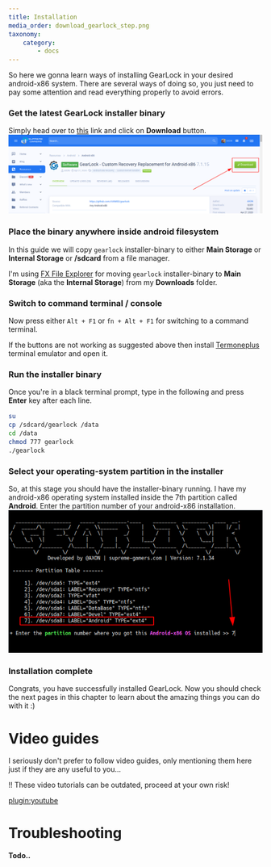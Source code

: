 ```yaml
---
title: Installation
media_order: download_gearlock_step.png
taxonomy:
    category:
        - docs
---
```


So here we gonna learn ways of installing GearLock in your desired android-x86 system. There are several ways of doing so, you just need to pay some attention and read everything properly to avoid errors.

### Get the latest GearLock installer binary

Simply head over to [this](https://supreme-gamers.com/r/gearlock-custom-recovery-replacement-for-android-x86.40) link and click on **Download** button.
![](download_gearlock.png)

### Place the binary anywhere inside android filesystem

In this guide we will copy `gearlock` installer-binary to either **Main Storage** or **Internal Storage** or **/sdcard** from a file manager.

I'm using [FX File Explorer](https://fx-file-explorer.en.uptodown.com/android) for moving `gearlock` installer-binary to **Main Storage** (aka the **Internal Storage**) from my **Downloads** folder.

### Switch to command terminal / console

Now press either `Alt + F1` or `fn + Alt + F1` for switching to a command terminal.

If the buttons are not working as suggested above then install [Termoneplus](https://apkpure.com/termone-plus-terminal-emulator/com.termoneplus) terminal emulator and open it.

### Run the installer binary

Once you're in a black terminal prompt, type in the following and press **Enter** key after each line.

```bash
su
cp /sdcard/gearlock /data
cd /data
chmod 777 gearlock
./gearlock
```

### Select your operating-system partition in the installer

So, at this stage you should have the installer-binary running. I have my android-x86 operating system installed inside the 7th partition called **Android**. Enter the partition number of your android-x86 installation.
![](installer.png)

### Installation complete

Congrats, you have successfully installed GearLock. Now you should check the next pages in this chapter to learn about the amazing things you can do with it :)

# Video guides

I seriously don't prefer to follow video guides, only mentioning them here just if they are any useful to you...

!! These video tutorials can be outdated, proceed at your own risk!

[plugin:youtube](https://www.youtube.com/watch?v=tg_lLrGaoYE)

# Troubleshooting

**Todo..**
